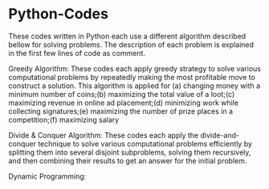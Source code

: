 # Python-Codes

These codes written in Python each use a different algorithm described bellow for solving problems.
The description of each problem is explained in the first few lines of code as comment.

Greedy Algorithm: These codes each apply greedy strategy to solve various computational problems by repeatedly making the most profitable move to construct a solution. This algorithm is applied for (a) changing money with a minimum number of coins;(b) maximizing the total value of a loot;(c) maximizing revenue in online ad placement;(d) minimizing work while collecting signatures;(e) maximizing the number of prize places in a competition;(f) maximizing salary

Divide & Conquer Algorithm: These codes each apply the divide-and-conquer technique to solve various computational problems efficiently by splitting them into several disjoint subproblems, solving them recursively, and then combining their results to get an answer for the initial problem.

Dynamic Programming:

